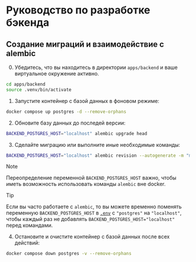 # Руководство по разработке бэкенда

## Создание миграций и взаимодействие с alembic

0. Убедитесь, что вы находитесь в директории `apps/backend` и ваше виртуальное окружение активно.

```sh
cd apps/backend
source .venv/bin/activate
```

1. Запустите контейнер с базой данных в фоновом режиме:

```sh
docker compose up postgres -d --remove-orphans
```

2. Обновите базу данных до последей версии:

```sh
BACKEND_POSTGRES_HOST="localhost" alembic upgrade head
```

3. Сделайте миграцию или выполните иные необходимые команды:

```sh
BACKEND_POSTGRES_HOST="localhost" alembic revision --autogenerate -m "message"
```

> [!NOTE]
> Переопределение переменной `BACKEND_POSTGRES_HOST` важно, чтобы иметь возможность
> использовать команды `alembic` вне docker.

> [!TIP]
> Если вы часто работаете с `alembic`, то вы можете временно поменять переменную
> `BACKEND_POSTGRES_HOST` в [`.env`](../../../.env) с `"postgres"` на `"localhost"`,
> чтобы каждый раз не добавлять `BACKEND_POSTGRES_HOST="localhost"` перед командами.

4. Остановите и очистите контейнер с базой данных после всех действий:

```sh
docker compose down postgres -v --remove-orphans
```
